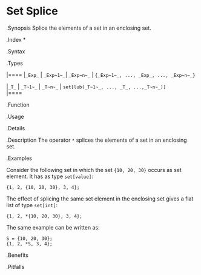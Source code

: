 # Set Splice

.Synopsis
Splice the elements of a set in an enclosing set.

.Index
*

.Syntax

.Types


|====
|`_Exp_` | `_Exp~1~_`|  `_Exp~n~_` | `{_Exp~1~_, ..., _Exp_, ..., _Exp~n~_}` 

|`_T_`   | `_T~1~_`  |  `_T~n~_`   | `set[lub(_T~1~_, ..., _T_, ...,_T~n~_)]`    
|====

.Function
       
.Usage

.Details

.Description
The operator `*` splices the elements of a set in an enclosing set.

.Examples

Consider the following set in which the set `{10, 20, 30}` occurs as set element. It has as type `set[value]`:
```rascal-shell,continue
{1, 2, {10, 20, 30}, 3, 4};
```
The effect of splicing the same set element in the enclosing set gives a flat list of type `set[int]`:
```rascal-shell,continue
{1, 2, *{10, 20, 30}, 3, 4};
```
The same example can be written as:
```rascal-shell,continue
S = {10, 20, 30};
{1, 2, *S, 3, 4};
```

.Benefits

.Pitfalls

